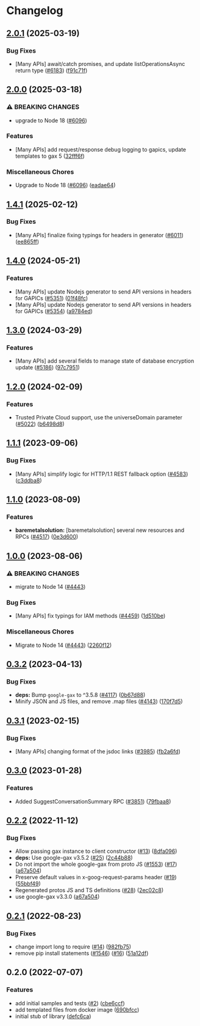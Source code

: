 # Changelog

## [2.0.1](https://github.com/googleapis/google-cloud-node/compare/bare-metal-solution-v2.0.0...bare-metal-solution-v2.0.1) (2025-03-19)


### Bug Fixes

* [Many APIs] await/catch promises, and update listOperationsAsync return type ([#6183](https://github.com/googleapis/google-cloud-node/issues/6183)) ([f91c71f](https://github.com/googleapis/google-cloud-node/commit/f91c71f71c7a08ac17a15b7bb2233cbc041ee69b))

## [2.0.0](https://github.com/googleapis/google-cloud-node/compare/bare-metal-solution-v1.4.1...bare-metal-solution-v2.0.0) (2025-03-18)


### ⚠ BREAKING CHANGES

* upgrade to Node 18 ([#6096](https://github.com/googleapis/google-cloud-node/issues/6096))

### Features

* [Many APIs] add request/response debug logging to gapics, update templates to gax 5  ([32fff6f](https://github.com/googleapis/google-cloud-node/commit/32fff6f5e36a33729591a9ba531cc5de07f046cc))


### Miscellaneous Chores

* Upgrade to Node 18 ([#6096](https://github.com/googleapis/google-cloud-node/issues/6096)) ([eadae64](https://github.com/googleapis/google-cloud-node/commit/eadae64d54e07aa2c65097ea52e65008d4e87436))

## [1.4.1](https://github.com/googleapis/google-cloud-node/compare/bare-metal-solution-v1.4.0...bare-metal-solution-v1.4.1) (2025-02-12)


### Bug Fixes

* [Many APIs] finalize fixing typings for headers in generator ([#6011](https://github.com/googleapis/google-cloud-node/issues/6011)) ([ee865ff](https://github.com/googleapis/google-cloud-node/commit/ee865ff34a696fbd657e4cfb6cc4be2f6651f77a))

## [1.4.0](https://github.com/googleapis/google-cloud-node/compare/bare-metal-solution-v1.3.0...bare-metal-solution-v1.4.0) (2024-05-21)


### Features

* [Many APIs] update Nodejs generator to send API versions in headers for GAPICs ([#5351](https://github.com/googleapis/google-cloud-node/issues/5351)) ([01f48fc](https://github.com/googleapis/google-cloud-node/commit/01f48fce63ec4ddf801d59ee2b8c0db9f6fb8372))
* [Many APIs] update Nodejs generator to send API versions in headers for GAPICs ([#5354](https://github.com/googleapis/google-cloud-node/issues/5354)) ([a9784ed](https://github.com/googleapis/google-cloud-node/commit/a9784ed3db6ee96d171762308bbbcd57390b6866))

## [1.3.0](https://github.com/googleapis/google-cloud-node/compare/bare-metal-solution-v1.2.0...bare-metal-solution-v1.3.0) (2024-03-29)


### Features

* [Many APIs] add several fields to manage state of database encryption update ([#5186](https://github.com/googleapis/google-cloud-node/issues/5186)) ([97c7951](https://github.com/googleapis/google-cloud-node/commit/97c7951481ef70d8f49c3d218f7c22ce00df9174))

## [1.2.0](https://github.com/googleapis/google-cloud-node/compare/bare-metal-solution-v1.1.1...bare-metal-solution-v1.2.0) (2024-02-09)


### Features

* Trusted Private Cloud support, use the universeDomain parameter  ([#5022](https://github.com/googleapis/google-cloud-node/issues/5022)) ([b6498d8](https://github.com/googleapis/google-cloud-node/commit/b6498d8580d056817981dedbaa0ea5d82e9dccc2))

## [1.1.1](https://github.com/googleapis/google-cloud-node/compare/bare-metal-solution-v1.1.0...bare-metal-solution-v1.1.1) (2023-09-06)


### Bug Fixes

* [Many APIs] simplify logic for HTTP/1.1 REST fallback option ([#4583](https://github.com/googleapis/google-cloud-node/issues/4583)) ([c3ddba8](https://github.com/googleapis/google-cloud-node/commit/c3ddba8df9fee6185e36a4e99f7c67b0319f1242))

## [1.1.0](https://github.com/googleapis/google-cloud-node/compare/bare-metal-solution-v1.0.0...bare-metal-solution-v1.1.0) (2023-08-09)


### Features

* **baremetalsolution:** [baremetalsolution] several new resources and RPCs ([#4517](https://github.com/googleapis/google-cloud-node/issues/4517)) ([0e3d600](https://github.com/googleapis/google-cloud-node/commit/0e3d600371265cd8fc0609b55086e39d0d4d5df0))

## [1.0.0](https://github.com/googleapis/google-cloud-node/compare/bare-metal-solution-v0.3.2...bare-metal-solution-v1.0.0) (2023-08-06)


### ⚠ BREAKING CHANGES

* migrate to Node 14 ([#4443](https://github.com/googleapis/google-cloud-node/issues/4443))

### Bug Fixes

* [Many APIs] fix typings for IAM methods ([#4459](https://github.com/googleapis/google-cloud-node/issues/4459)) ([1d510be](https://github.com/googleapis/google-cloud-node/commit/1d510bef5bd7b0ac3552b4729ef3d9ebe1ac3dc4))


### Miscellaneous Chores

* Migrate to Node 14 ([#4443](https://github.com/googleapis/google-cloud-node/issues/4443)) ([2260f12](https://github.com/googleapis/google-cloud-node/commit/2260f12543d171bda95345e53475f5f0fdc45770))

## [0.3.2](https://github.com/googleapis/google-cloud-node/compare/bare-metal-solution-v0.3.1...bare-metal-solution-v0.3.2) (2023-04-13)


### Bug Fixes

* **deps:** Bump `google-gax` to ^3.5.8 ([#4117](https://github.com/googleapis/google-cloud-node/issues/4117)) ([0b67d88](https://github.com/googleapis/google-cloud-node/commit/0b67d883963643ce1b4f6d2ccd3e8d37adf6e029))
* Minify JSON and JS files, and remove .map files ([#4143](https://github.com/googleapis/google-cloud-node/issues/4143)) ([170f7d5](https://github.com/googleapis/google-cloud-node/commit/170f7d57b8fd344d182a8e758867b8124722eebc))

## [0.3.1](https://github.com/googleapis/google-cloud-node/compare/bare-metal-solution-v0.3.0...bare-metal-solution-v0.3.1) (2023-02-15)


### Bug Fixes

* [Many APIs] changing format of the jsdoc links ([#3985](https://github.com/googleapis/google-cloud-node/issues/3985)) ([fb2a6fd](https://github.com/googleapis/google-cloud-node/commit/fb2a6fdbd9dcf2ae91b3767629d71f0970d0712c))

## [0.3.0](https://github.com/googleapis/google-cloud-node/compare/bare-metal-solution-v0.2.2...bare-metal-solution-v0.3.0) (2023-01-28)


### Features

* Added SuggestConversationSummary RPC ([#3851](https://github.com/googleapis/google-cloud-node/issues/3851)) ([79fbaa8](https://github.com/googleapis/google-cloud-node/commit/79fbaa833d08738fa37aa37158ddb5b1c91710e1))

## [0.2.2](https://github.com/googleapis/nodejs-bare-metal-solution/compare/v0.2.1...v0.2.2) (2022-11-12)


### Bug Fixes

* Allow passing gax instance to client constructor ([#13](https://github.com/googleapis/nodejs-bare-metal-solution/issues/13)) ([8dfa096](https://github.com/googleapis/nodejs-bare-metal-solution/commit/8dfa096456b9b8c54e403f2d1a77ac6c1e0779be))
* **deps:** Use google-gax v3.5.2 ([#25](https://github.com/googleapis/nodejs-bare-metal-solution/issues/25)) ([2c44b88](https://github.com/googleapis/nodejs-bare-metal-solution/commit/2c44b884ee043e275279c26fc8712846b303f657))
* Do not import the whole google-gax from proto JS ([#1553](https://github.com/googleapis/nodejs-bare-metal-solution/issues/1553)) ([#17](https://github.com/googleapis/nodejs-bare-metal-solution/issues/17)) ([a67a504](https://github.com/googleapis/nodejs-bare-metal-solution/commit/a67a504aa6994103c329e00856aafabee68076bf))
* Preserve default values in x-goog-request-params header ([#19](https://github.com/googleapis/nodejs-bare-metal-solution/issues/19)) ([55bbf49](https://github.com/googleapis/nodejs-bare-metal-solution/commit/55bbf49df595242d106047ff3685d5328ee45bd9))
* Regenerated protos JS and TS definitions ([#28](https://github.com/googleapis/nodejs-bare-metal-solution/issues/28)) ([2ec02c8](https://github.com/googleapis/nodejs-bare-metal-solution/commit/2ec02c83b0d681d12f4db137f8f1cdc7a74449a9))
* use google-gax v3.3.0 ([a67a504](https://github.com/googleapis/nodejs-bare-metal-solution/commit/a67a504aa6994103c329e00856aafabee68076bf))

## [0.2.1](https://github.com/googleapis/nodejs-bare-metal-solution/compare/v0.2.0...v0.2.1) (2022-08-23)


### Bug Fixes

* change import long to require ([#14](https://github.com/googleapis/nodejs-bare-metal-solution/issues/14)) ([982fb75](https://github.com/googleapis/nodejs-bare-metal-solution/commit/982fb75a20674de77c3ec8a931172566fe952603))
* remove pip install statements ([#1546](https://github.com/googleapis/nodejs-bare-metal-solution/issues/1546)) ([#16](https://github.com/googleapis/nodejs-bare-metal-solution/issues/16)) ([51a12df](https://github.com/googleapis/nodejs-bare-metal-solution/commit/51a12dfd7da8be12c3cb53fc1828121a2e046e8e))

## 0.2.0 (2022-07-07)


### Features

* add initial samples and tests ([#2](https://github.com/googleapis/nodejs-bare-metal-solution/issues/2)) ([cbe6ccf](https://github.com/googleapis/nodejs-bare-metal-solution/commit/cbe6ccf067b3652ec66595b3cefc320bafe2f07b))
* add templated files from docker image ([690bfcc](https://github.com/googleapis/nodejs-bare-metal-solution/commit/690bfcc607495e412ef552a8ff657786f86e80db))
* initial stub of library ([defc6ca](https://github.com/googleapis/nodejs-bare-metal-solution/commit/defc6ca53395887fc2650209c0fb9ea9b07bbce9))
